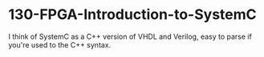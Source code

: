 130-FPGA-Introduction-to-SystemC
================================

I think of SystemC as a C++ version of VHDL and Verilog, easy to parse if you're used to the C++ syntax.
